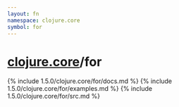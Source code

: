 ```yaml
---
layout: fn
namespace: clojure.core
symbol: for
---
```


# [clojure.core](../)/for

{% include 1.5.0/clojure.core/for/docs.md %}
{% include 1.5.0/clojure.core/for/examples.md %}
{% include 1.5.0/clojure.core/for/src.md %}

